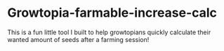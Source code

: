 # Growtopia-farmable-increase-calc
This is a fun little tool I built to help growtopians quickly calculate their wanted amount of seeds after a farming session!
